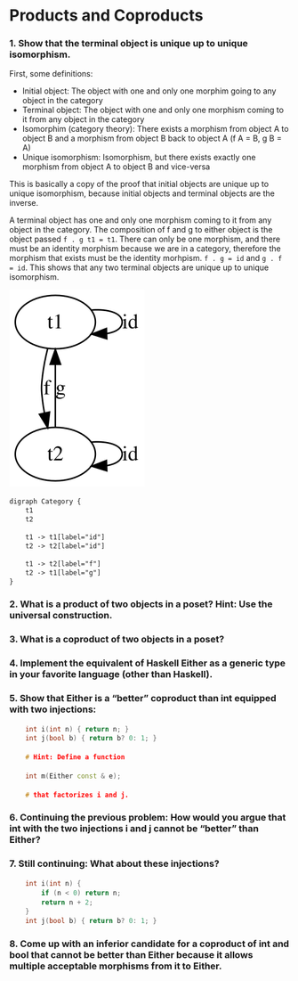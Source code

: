 # Products and Coproducts
### 1. Show that the terminal object is unique up to unique isomorphism.
First, some definitions:
* Initial object: The object with one and only one morphim going to any object in the category
* Terminal object: The object with one and only one morphism coming to it from any object in the category
* Isomorphim (category theory): There exists a morphism from object A to object B and a morphism from object B back to object A (f A = B, g B = A)
* Unique isomorphism: Isomorphism, but there exists exactly one morphism from object A to object B and vice-versa

This is basically a copy of the proof that initial objects are unique up to unique isomorphism, because initial objects and terminal objects are the inverse.

A terminal object has one and only one morphism coming to it from any object in the category. The composition of f and g to either object is the object passed `f . g t1 = t1`. There can only be one morphism, and there must be an identity morphism because we are in a category, therefore the morphism that exists must be the identity morhpism. `f . g = id` and `g . f = id`. This shows that any two terminal objects are unique up to unique isomorphism.

![Graphviz output. Source code is listed in below in plaintext.](1.svg)
```graphviz
digraph Category {
    t1
    t2
    
    t1 -> t1[label="id"]
    t2 -> t2[label="id"]
    
    t1 -> t2[label="f"]
    t2 -> t1[label="g"]
}
```

### 2. What is a product of two objects in a poset? Hint: Use the universal construction.


### 3. What is a coproduct of two objects in a poset?
### 4. Implement the equivalent of Haskell Either as a generic type in your favorite language (other than Haskell).
### 5. Show that Either is a “better” coproduct than int equipped with two injections:
```c++
    int i(int n) { return n; }
    int j(bool b) { return b? 0: 1; }

    # Hint: Define a function

    int m(Either const & e);

    # that factorizes i and j.
```

### 6. Continuing the previous problem: How would you argue that int with the two injections i and j cannot be “better” than Either?
### 7. Still continuing: What about these injections?

```c++
    int i(int n) { 
        if (n < 0) return n; 
        return n + 2;
    }
    int j(bool b) { return b? 0: 1; }
```

### 8. Come up with an inferior candidate for a coproduct of int and bool that cannot be better than Either because it allows multiple acceptable morphisms from it to Either.
